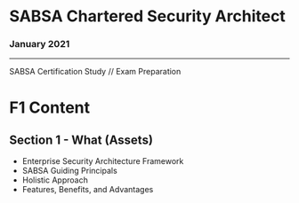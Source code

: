 # SABSA Chartered Security Architect
### January 2021

---

SABSA Certification Study // Exam Preparation

# F1 Content
## Section 1 - What (Assets)
  - Enterprise Security Architecture Framework
  - SABSA Guiding Principals
  - Holistic Approach
  - Features, Benefits, and Advantages


